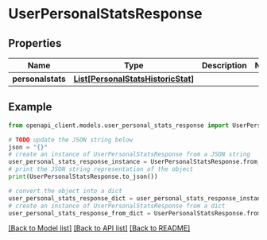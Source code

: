 # UserPersonalStatsResponse


## Properties

Name | Type | Description | Notes
------------ | ------------- | ------------- | -------------
**personalstats** | [**List[PersonalStatsHistoricStat]**](PersonalStatsHistoricStat.md) |  | 

## Example

```python
from openapi_client.models.user_personal_stats_response import UserPersonalStatsResponse

# TODO update the JSON string below
json = "{}"
# create an instance of UserPersonalStatsResponse from a JSON string
user_personal_stats_response_instance = UserPersonalStatsResponse.from_json(json)
# print the JSON string representation of the object
print(UserPersonalStatsResponse.to_json())

# convert the object into a dict
user_personal_stats_response_dict = user_personal_stats_response_instance.to_dict()
# create an instance of UserPersonalStatsResponse from a dict
user_personal_stats_response_from_dict = UserPersonalStatsResponse.from_dict(user_personal_stats_response_dict)
```
[[Back to Model list]](../README.md#documentation-for-models) [[Back to API list]](../README.md#documentation-for-api-endpoints) [[Back to README]](../README.md)



